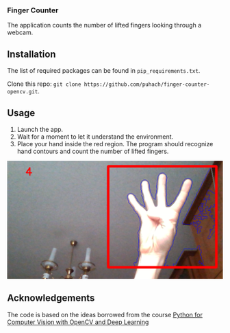 [//]: # (Image References)

[image1]: ./images/fingercounter1.png "Hand recognition"

### Finger Counter

The application counts the number of lifted fingers looking through a webcam. 

## Installation

The list of required packages can be found in `pip_requirements.txt`.

Clone this repo:
`git clone https://github.com/puhach/finger-counter-opencv.git`.

## Usage

1. Launch the app.
2. Wait for a moment to let it understand the environment.
3. Place your hand inside the red region. The program should recognize hand contours and count the number of lifted fingers. 

![Hand contours and the number of fingers recognized][image1]


## Acknowledgements

The code is based on the ideas borrowed from the course [Python for Computer Vision with OpenCV and Deep Learning](https://www.udemy.com/course/python-for-computer-vision-with-opencv-and-deep-learning/)
